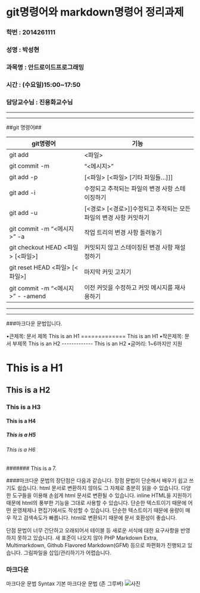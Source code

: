 # git명령어와 markdown명령어 정리과제
### 학번 : 2014261111
### 성명 : 박성현
### 과목명 : 안드로이드프로그래밍
### 시간 : (수요일)15:00~17:50
### 담당교수님 : 진용화교수님
---
---
##git 명령어##

git명령어|기능
---|---
git add|<파일>
git commit -m|“<메시지>”
git add -p |[<파일> [<파일> [기타 파일들…]]]
git add -i|수정되고 추적되는 파일의 변경 사항 스테이징하기
git add -u |[<경로> [<경로>]]수정되고 추적되는 모든 파일의 변경 사항 커밋하기
git commit -m “<메시지>” -a| 작업 트리의 변경 사항 돌려놓기
git checkout HEAD <파일> [<파일>]|커밋되지 않고 스테이징된 변경 사항 재설정하기
git reset HEAD <파일> [<파일>]|마지막 커밋 고치기
git commit -m “<메시지>” - -amend|이전 커밋을 수정하고 커밋 메시지를 재사용하기

---
---

###마크다운 문법입니다.

•큰제목: 문서 제목 This is an H1 ============= This is an H1 
•작은제목: 문서 부제목 This is an H2 ------------- This is an H2
•글머리: 1~6까지만 지원
# This is a H1
## This is a H2
### This is a H3
#### This is a H4
##### This is a H5
###### This is a H6
####### This is a 7.





####마크다운 문법의 장단점은 다음과 같습니다.
장점
문법이 단순해서 배우기 쉽고 쓰기도 쉽습니다.
html 문서로 변환하지 않아도 그 자체로 충분히 읽을 수 있습니다.
다양한 도구들을 이용해 손쉽게 html 문서로 변환될 수 있습니다.
inline HTML을 지원하기 때문에 html의 풍부한 기능을 그대로 사용할 수 있습니다.
단순한 텍스트이기 때문에 어떤 운영체제나 편집기에서도 작성할 수 있습니다.
단순한 텍스트이기 때문에 용량이 매우 작고 검색속도가 빠릅니다.
html로 변환되기 때문에 문서 호환성이 좋습니다.

단점
문법이 너무 간단하고 오래되어서 테이블 등 새로운 서식에 대한 요구사항을 반영하지 못하고 있습니다.
새 표준이 나오지 않아 PHP Markdown Extra, Multimarkdown, Github Flavored Markdown(GFM) 등으로 파편화가 진행되고 있습니다.
그림파일을 삽입/관리하기가 어렵습니다.



### 마크다운 
마크다운 문법 Syntax
기본 마크다운 문법 (존 그루버) ![사진](C:\Users\user\Desktop\캡처.PNG)



